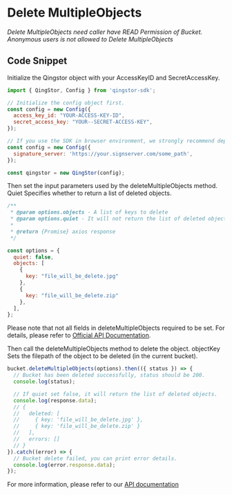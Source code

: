 # Delete MultipleObjects

*Delete MultipleObjects need caller have READ Permission of Bucket. Anonymous users is not allowed to Delete MultipleObjects*

## Code Snippet

Initialize the Qingstor object with your AccessKeyID and SecretAccessKey.

```javascript
import { QingStor, Config } from 'qingstor-sdk';

// Initialize the config object first.
const config = new Config({
  access_key_id: "YOUR-ACCESS-KEY-ID",
  secret_access_key: "YOUR--SECRET-ACCESS-KEY",
});

// If you use the SDK in browser environment, we strongly recommend deploying a signature server that is specifically used to sign requests, so the access_key_id and secret_access_key will not exposing to the client. Node environment not support signature server for now.
const config = new Config({
  signature_server: 'https://your.signserver.com/some_path',
});

const qingstor = new QingStor(config);
```

Then set the input parameters used by the deleteMultipleObjects method. Quiet Specifies whether to return a list of deleted objects.

```javascript
/**
 * @param options.objects - A list of keys to delete
 * @param options.quiet - It will not return the list of deleted objects if quiet set true, default is false.
 *
 * @return {Promise} axios response
 */

const options = {
  quiet: false,
  objects: [
    {
      key: "file_will_be_delete.jpg"
    },
    {
      key: "file_will_be_delete.zip"
    },
  ],
};
```

Please note that not all fields in deleteMultipleObjects required to be set. For details, please refer to [Official API Documentation](https://docs.qingcloud.com/qingstor/api/bucket/delete_multiple.html).

Then call the deleteMultipleObjects method to delete the object. objectKey Sets the filepath of the object to be deleted (in the current bucket).

```javascript
bucket.deleteMultipleObjects(options).then(({ status }) => {
  // Bucket has been deleted successfully, status should be 200.
  console.log(status);

  // If quiet set false, it will return the list of deleted objects.
  console.log(response.data);
  // {
  //   deleted: [
  //     { key: 'file_will_be_delete.jpg' },
  //     { key: 'file_will_be_delete.zip' }
  //   ],
  //   errors: []
  // }
}).catch((error) => {
  // Bucket delete failed, you can print error details.
  console.log(error.response.data);
});
```

For more information, please refer to our [API documentation](https://docs.qingcloud.com/qingstor/api/bucket/delete_multiple.html)
